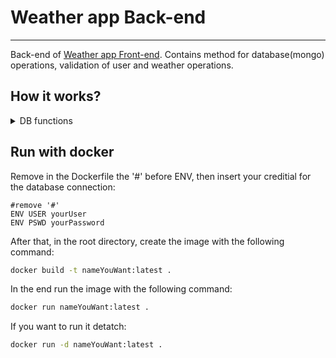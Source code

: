 # Weather app Back-end
***
Back-end of [Weather app Front-end](https://github.com/Web-Rats/FrontEnd). Contains method for database(mongo) operations, validation of user and weather operations.

## How it works?
<details>
<summary>DB functions</summary>

<details>
<summary>User</summary>

```bash
├───dbApi
    │
    └───Methods
        │
        └───User
            ├─delete.js
            ├─find.js
            ├─register.js
            └─update.js
```

### Register user
```javascript
async function registerUser(object)
```
Take as parameter the object user and save it in database.

### Delete user
```javascript
async function deleteUser(email)
```
Take as parameter the email of the user for deleting user from database.

### Find User
```javascript
async function findUser(email)
```
Take as parameter the email of the user for finding it in the database.
When it finds the user it will return the object 'user'. 

### Update user
```javascript
async function updateUser(update, email)
```
Take as parameters an object 'update', that contains the key to update, and the email for finding the user.
When the update is succeful it returns the update object 'user'. 

</details>
<details>
<summary>Weather</summary>

```bash
├───dbApi
    │
    └───Methods
        │
        └───Prevision
            ├───addDaily.js
            ├───addHourly.js
            ├───addPrevisions.js
            └───findWeather.js
```

### Add previnsions
```javascript
async function addPrevisions(cityName, countryCode, stateCode, object)
```

### Find weather
```javascript
async function findWeather(cityName, countryCode, stateCode, endD = undefined, startD = undefined)
```

</details>


</details>

## Run with docker
Remove in the Dockerfile the '#' before ENV, then insert your creditial for the database connection:
```text
#remove '#'
ENV USER yourUser
ENV PSWD yourPassword
``` 

After that, in the root directory, create the image with the following command:
```bash
docker build -t nameYouWant:latest .
```

In the end run the image with the following command:
```bash
docker run nameYouWant:latest .
```
If you want to run it detatch:
```bash
docker run -d nameYouWant:latest .
```
